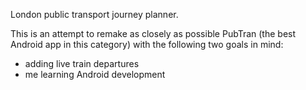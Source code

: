 London public transport journey planner.

This is an attempt to remake as closely as possible PubTran (the best Android app in this category) with the following two goals in mind:

- adding live train departures
- me learning Android development
